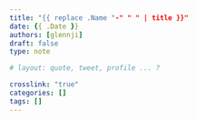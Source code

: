 ```yaml
---
title: "{{ replace .Name "-" " " | title }}"
date: {{ .Date }}
authors: [glennji]
draft: false
type: note

# layout: quote, tweet, profile ... ?

crosslink: "true"
categories: []
tags: []
---
```


